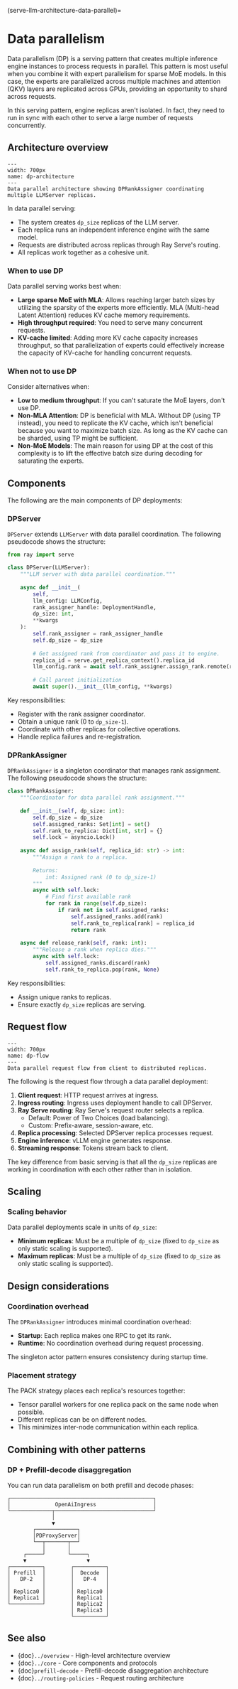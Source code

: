 (serve-llm-architecture-data-parallel)=
# Data parallelism

Data parallelism (DP) is a serving pattern that creates multiple inference engine instances to process requests in parallel. This pattern is most useful when you combine it with expert parallelism for sparse MoE models. In this case, the experts are parallelized across multiple machines and attention (QKV) layers are replicated across GPUs, providing an opportunity to shard across requests. 

In this serving pattern, engine replicas aren't isolated. In fact, they need to run in sync with each other to serve a large number of requests concurrently. 

## Architecture overview

```{figure} ../../images/dp.png
---
width: 700px
name: dp-architecture
---
Data parallel architecture showing DPRankAssigner coordinating multiple LLMServer replicas.
```

In data parallel serving:

- The system creates `dp_size` replicas of the LLM server.
- Each replica runs an independent inference engine with the same model.
- Requests are distributed across replicas through Ray Serve's routing.
- All replicas work together as a cohesive unit.


### When to use DP

Data parallel serving works best when:

- **Large sparse MoE with MLA**: Allows reaching larger batch sizes by utilizing the sparsity of the experts more efficiently. MLA (Multi-head Latent Attention) reduces KV cache memory requirements. 
- **High throughput required**: You need to serve many concurrent requests.
- **KV-cache limited**: Adding more KV cache capacity increases throughput, so that parallelization of experts could effectively increase the capacity of KV-cache for handling concurrent requests.

### When not to use DP

Consider alternatives when:

- **Low to medium throughput**: If you can't saturate the MoE layers, don't use DP. 
- **Non-MLA Attention**: DP is beneficial with MLA. Without DP (using TP instead), you need to replicate the KV cache, which isn't beneficial because you want to maximize batch size. As long as the KV cache can be sharded, using TP might be sufficient. 
- **Non-MoE Models**: The main reason for using DP at the cost of this complexity is to lift the effective batch size during decoding for saturating the experts. 

## Components

The following are the main components of DP deployments: 

### DPServer

`DPServer` extends `LLMServer` with data parallel coordination. The following pseudocode shows the structure:

```python
from ray import serve

class DPServer(LLMServer):
    """LLM server with data parallel coordination."""
    
    async def __init__(
        self,
        llm_config: LLMConfig,
        rank_assigner_handle: DeploymentHandle,
        dp_size: int,
        **kwargs
    ):
        self.rank_assigner = rank_assigner_handle
        self.dp_size = dp_size
        
        # Get assigned rank from coordinator and pass it to engine.
        replica_id = serve.get_replica_context().replica_id
        llm_config.rank = await self.rank_assigner.assign_rank.remote(replica_id)
        
        # Call parent initialization
        await super().__init__(llm_config, **kwargs)
```

Key responsibilities:

- Register with the rank assigner coordinator.
- Obtain a unique rank (0 to `dp_size-1`).
- Coordinate with other replicas for collective operations.
- Handle replica failures and re-registration.

### DPRankAssigner

`DPRankAssigner` is a singleton coordinator that manages rank assignment. The following pseudocode shows the structure:

```python
class DPRankAssigner:
    """Coordinator for data parallel rank assignment."""
    
    def __init__(self, dp_size: int):
        self.dp_size = dp_size
        self.assigned_ranks: Set[int] = set()
        self.rank_to_replica: Dict[int, str] = {}
        self.lock = asyncio.Lock()
    
    async def assign_rank(self, replica_id: str) -> int:
        """Assign a rank to a replica.
        
        Returns:
            int: Assigned rank (0 to dp_size-1)
        """
        async with self.lock:
            # Find first available rank
            for rank in range(self.dp_size):
                if rank not in self.assigned_ranks:
                    self.assigned_ranks.add(rank)
                    self.rank_to_replica[rank] = replica_id
                    return rank
    
    async def release_rank(self, rank: int):
        """Release a rank when replica dies."""
        async with self.lock:
            self.assigned_ranks.discard(rank)
            self.rank_to_replica.pop(rank, None)
```

Key responsibilities:

- Assign unique ranks to replicas.
- Ensure exactly `dp_size` replicas are serving.

## Request flow

```{figure} ../../images/dp_flow.png
---
width: 700px
name: dp-flow
---
Data parallel request flow from client to distributed replicas.
```

The following is the request flow through a data parallel deployment:

1. **Client request**: HTTP request arrives at ingress.
2. **Ingress routing**: Ingress uses deployment handle to call DPServer.
3. **Ray Serve routing**: Ray Serve's request router selects a replica.
   - Default: Power of Two Choices (load balancing).
   - Custom: Prefix-aware, session-aware, etc.
4. **Replica processing**: Selected DPServer replica processes request.
5. **Engine inference**: vLLM engine generates response.
6. **Streaming response**: Tokens stream back to client.

The key difference from basic serving is that all the `dp_size` replicas are working in coordination with each other rather than in isolation.

## Scaling

### Scaling behavior

Data parallel deployments scale in units of `dp_size`:

- **Minimum replicas**: Must be a multiple of `dp_size` (fixed to `dp_size` as only static scaling is supported).
- **Maximum replicas**: Must be a multiple of `dp_size` (fixed to `dp_size` as only static scaling is supported).


## Design considerations

### Coordination overhead

The `DPRankAssigner` introduces minimal coordination overhead:

- **Startup**: Each replica makes one RPC to get its rank.
- **Runtime**: No coordination overhead during request processing.

The singleton actor pattern ensures consistency during startup time.

### Placement strategy

The PACK strategy places each replica's resources together:

- Tensor parallel workers for one replica pack on the same node when possible.
- Different replicas can be on different nodes.
- This minimizes inter-node communication within each replica.

## Combining with other patterns

### DP + Prefill-decode disaggregation

You can run data parallelism on both prefill and decode phases:

```
┌─────────────────────────────────────────────┐
│              OpenAiIngress                  │
└─────────────┬───────────────────────────────┘
              │
              ▼
        ┌─────────────┐
        │PDProxyServer│
        └──┬───────┬──┘
           │       │
     ┌─────┘       └─────┐
     ▼                   ▼
┌──────────┐        ┌──────────┐
│ Prefill  │        │  Decode  │
│   DP-2   │        │   DP-4   │
│          │        │          │
│ Replica0 │        │ Replica0 │
│ Replica1 │        │ Replica1 │
└──────────┘        │ Replica2 │
                    │ Replica3 │
                    └──────────┘
```

## See also

- {doc}`../overview` - High-level architecture overview
- {doc}`../core` - Core components and protocols
- {doc}`prefill-decode` - Prefill-decode disaggregation architecture
- {doc}`../routing-policies` - Request routing architecture

